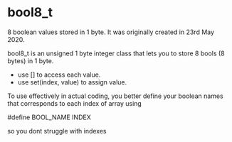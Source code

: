 # bool8_t
8 boolean values stored in 1 byte. It was originally created in 23rd May 2020.

bool8_t is an unsigned 1 byte integer
class that lets you to store 8 bools
(8 bytes) in 1 byte.

- use [] to access each value.
- use set(index, value) to assign value.
    
To use effectively in actual coding,
you better define your boolean names that
corresponds to each index of array using

#define BOOL_NAME INDEX
    
so you dont struggle with indexes
